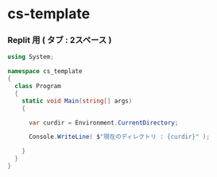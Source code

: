# cs-template

### Replit 用 ( タブ : 2スペース )
```cs
using System;

namespace cs_template
{
  class Program
  {
    static void Main(string[] args)
    {

      var curdir = Environment.CurrentDirectory;

      Console.WriteLine( $"現在のディレクトリ : {curdir}" );

    }
  }
}
```
